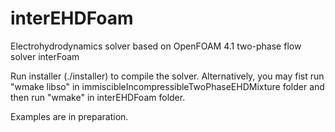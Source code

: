 # interEHDFoam
Electrohydrodynamics solver based on OpenFOAM 4.1 two-phase flow solver interFoam

Run installer (./installer) to compile the solver. Alternatively, you may fist run "wmake libso" in immiscibleIncompressibleTwoPhaseEHDMixture folder and then run "wmake" in interEHDFoam folder.

Examples are in preparation.
